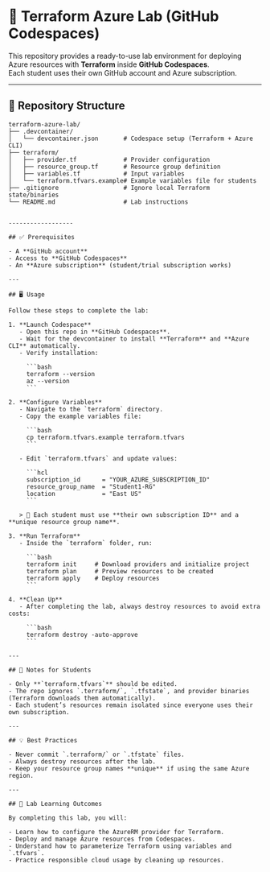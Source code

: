 # 🚀 Terraform Azure Lab (GitHub Codespaces)

This repository provides a ready-to-use lab environment for deploying Azure resources with **Terraform** inside **GitHub Codespaces**.  
Each student uses their own GitHub account and Azure subscription.

---

## 📂 Repository Structure

```text
terraform-azure-lab/
├── .devcontainer/
│   └── devcontainer.json       # Codespace setup (Terraform + Azure CLI)
├── terraform/
│   ├── provider.tf             # Provider configuration
│   ├── resource_group.tf       # Resource group definition
│   ├── variables.tf            # Input variables
│   └── terraform.tfvars.example# Example variables file for students
├── .gitignore                  # Ignore local Terraform state/binaries
└── README.md                   # Lab instructions


------------------

## ✅ Prerequisites

- A **GitHub account**
- Access to **GitHub Codespaces**
- An **Azure subscription** (student/trial subscription works)

---

## 🖥️ Usage

Follow these steps to complete the lab:

1. **Launch Codespace**  
   - Open this repo in **GitHub Codespaces**.  
   - Wait for the devcontainer to install **Terraform** and **Azure CLI** automatically.  
   - Verify installation:  

     ```bash
     terraform --version
     az --version
     ```

2. **Configure Variables**  
   - Navigate to the `terraform` directory.  
   - Copy the example variables file:  

     ```bash
     cp terraform.tfvars.example terraform.tfvars
     ```

   - Edit `terraform.tfvars` and update values:  

     ```hcl
     subscription_id      = "YOUR_AZURE_SUBSCRIPTION_ID"
     resource_group_name  = "Student1-RG"
     location             = "East US"
     ```

   > 🔑 Each student must use **their own subscription ID** and a **unique resource group name**.

3. **Run Terraform**  
   - Inside the `terraform` folder, run:  

     ```bash
     terraform init     # Download providers and initialize project
     terraform plan     # Preview resources to be created
     terraform apply    # Deploy resources
     ```

4. **Clean Up**  
   - After completing the lab, always destroy resources to avoid extra costs:  

     ```bash
     terraform destroy -auto-approve
     ```

---

## 📌 Notes for Students

- Only **`terraform.tfvars`** should be edited.  
- The repo ignores `.terraform/`, `.tfstate`, and provider binaries (Terraform downloads them automatically).  
- Each student’s resources remain isolated since everyone uses their own subscription.

---

## 💡 Best Practices

- Never commit `.terraform/` or `.tfstate` files.  
- Always destroy resources after the lab.  
- Keep your resource group names **unique** if using the same Azure region.

---

## 🎯 Lab Learning Outcomes

By completing this lab, you will:

- Learn how to configure the AzureRM provider for Terraform.  
- Deploy and manage Azure resources from Codespaces.  
- Understand how to parameterize Terraform using variables and `.tfvars`.  
- Practice responsible cloud usage by cleaning up resources.  
